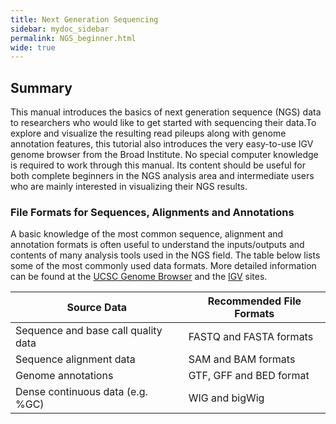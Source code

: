 ```yaml
---
title: Next Generation Sequencing
sidebar: mydoc_sidebar
permalink: NGS_beginner.html
wide: true
---
```


## Summary
This manual introduces the basics of next generation sequence (NGS) data to researchers who would like to get started with sequencing their data.To explore and visualize the resulting read pileups along with genome annotation features, this tutorial also introduces the very easy-to-use IGV genome browser from the Broad Institute. No special computer knowledge is required to work through this manual. Its content should be useful for both complete beginners in the NGS analysis area and intermediate users who are mainly interested in visualizing their NGS results.

### File Formats for Sequences, Alignments and Annotations
A basic knowledge of the most common sequence, alignment and annotation formats is often useful to understand the inputs/outputs and contents of many analysis tools used in the NGS field. The table below lists some of the most commonly used data formats. More detailed information can be found at the [UCSC Genome Browser](http://genome.ucsc.edu/FAQ/FAQformat) and the [IGV](http://software.broadinstitute.org/software/igv/FileFormats) sites.

Source Data | Recommended File Formats
----------- | ------------------------
Sequence and base call quality data | FASTQ and FASTA formats
Sequence alignment data | SAM and BAM formats
Genome annotations	| GTF, GFF and BED format
Dense continuous data (e.g. %GC) | WIG and bigWig

